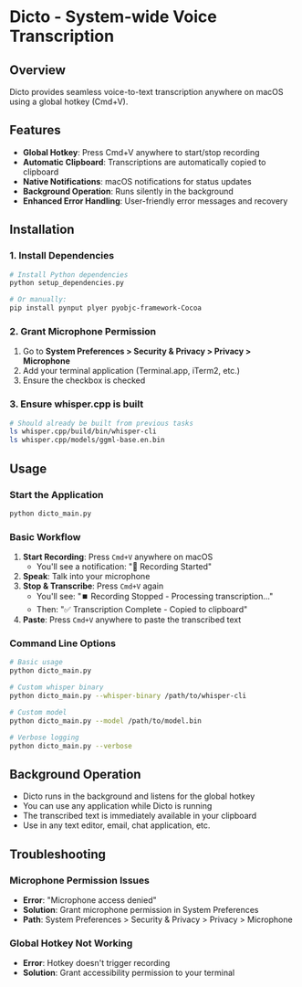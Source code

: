 # Dicto - System-wide Voice Transcription

## Overview
Dicto provides seamless voice-to-text transcription anywhere on macOS using a global hotkey (Cmd+V).

## Features
- **Global Hotkey**: Press Cmd+V anywhere to start/stop recording
- **Automatic Clipboard**: Transcriptions are automatically copied to clipboard
- **Native Notifications**: macOS notifications for status updates
- **Background Operation**: Runs silently in the background
- **Enhanced Error Handling**: User-friendly error messages and recovery

## Installation

### 1. Install Dependencies
```bash
# Install Python dependencies
python setup_dependencies.py

# Or manually:
pip install pynput plyer pyobjc-framework-Cocoa
```

### 2. Grant Microphone Permission
1. Go to **System Preferences > Security & Privacy > Privacy > Microphone**
2. Add your terminal application (Terminal.app, iTerm2, etc.)
3. Ensure the checkbox is checked

### 3. Ensure whisper.cpp is built
```bash
# Should already be built from previous tasks
ls whisper.cpp/build/bin/whisper-cli
ls whisper.cpp/models/ggml-base.en.bin
```

## Usage

### Start the Application
```bash
python dicto_main.py
```

### Basic Workflow
1. **Start Recording**: Press `Cmd+V` anywhere on macOS
   - You'll see a notification: "🔴 Recording Started"
2. **Speak**: Talk into your microphone
3. **Stop & Transcribe**: Press `Cmd+V` again
   - You'll see: "⏹️ Recording Stopped - Processing transcription..."
   - Then: "✅ Transcription Complete - Copied to clipboard"
4. **Paste**: Press `Cmd+V` anywhere to paste the transcribed text

### Command Line Options
```bash
# Basic usage
python dicto_main.py

# Custom whisper binary
python dicto_main.py --whisper-binary /path/to/whisper-cli

# Custom model
python dicto_main.py --model /path/to/model.bin

# Verbose logging
python dicto_main.py --verbose
```

## Background Operation
- Dicto runs in the background and listens for the global hotkey
- You can use any application while Dicto is running
- The transcribed text is immediately available in your clipboard
- Use in any text editor, email, chat application, etc.

## Troubleshooting

### Microphone Permission Issues
- **Error**: "Microphone access denied"
- **Solution**: Grant microphone permission in System Preferences
- **Path**: System Preferences > Security & Privacy > Privacy > Microphone

### Global Hotkey Not Working
- **Error**: Hotkey doesn't trigger recording
- **Solution**: Grant accessibility permission to your terminal 